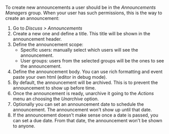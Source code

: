 To create new announcements a user should be in the *Announcements
Managers* group. When your user has such permissions, this is the way to
create an announcement:

1.  Go to *Discuss \> Announcements*
2.  Create a new one and define a title. This title will be shown in the
    announcement header.
3.  Define the announcement scope:
    - Specific users: manually select which users will see the
      announcement.
    - User groups: users from the selected groups will be the ones to
      see the announcement.
4.  Define the announcement body. You can use rich formatting and event
    paste your own html (editor in debug mode).
5.  By default, the announcement will be archived. This is to prevent
    the announcement to show up before time.
6.  Once the announcement is ready, unarchive it going to the *Actions*
    menu an choosing the *Unarchive* option.
7.  Optionally you can set an announcement date to schedule the
    announcement. The announcement won't show up until that date.
8.  If the announcement doesn't make sense once a date is passed, you
    can set a due date. From that date, the announcement won't be shown
    to anyone.
